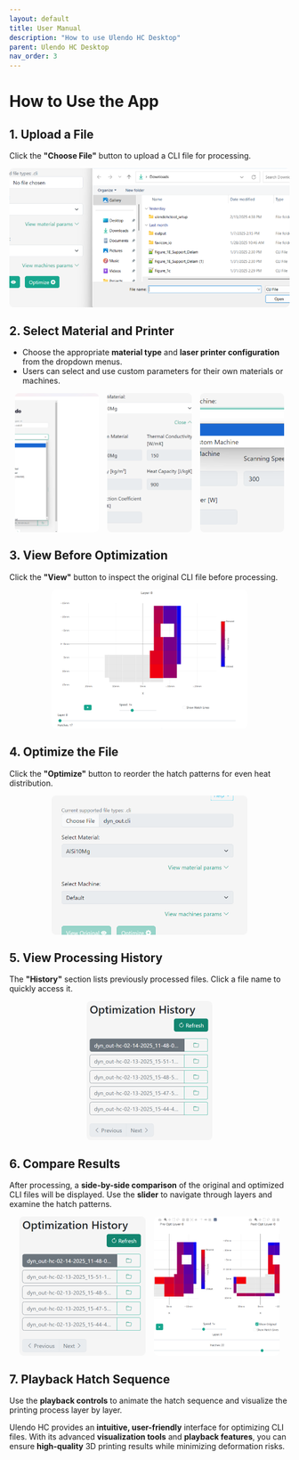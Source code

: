 ```yaml
---
layout: default
title: User Manual
description: "How to use Ulendo HC Desktop"
parent: Ulendo HC Desktop
nav_order: 3
---
```


# How to Use the App

## 1. Upload a File  
Click the **"Choose File"** button to upload a CLI file for processing.

<div style="
  display: flex;
  flex-wrap: wrap;
  gap: 15px;
  justify-content: center;
  width: 100%;
">
  <img src="../assets/images/select-input.png" alt="Material Selection" style="width: 100%; height: 250px; object-fit: cover; border-radius: 8px;">
</div>

## 2. Select Material and Printer  
- Choose the appropriate **material type** and **laser printer configuration** from the dropdown menus.
- Users can select and use custom parameters for their own materials or machines.

<div style="
  display: flex;
  flex-wrap: wrap;
  gap: 15px;
  justify-content: center;
  width: 100%;
">
  <img src="../assets/images/material-selections-2.png" alt="Material Selection" style="width: 30%; height: 250px; object-fit: cover; border-radius: 8px;">
  <img src="../assets/images/show-material-params.png" alt="Material Parameters" style="width: 30%; height: 250px; object-fit: cover; border-radius: 8px;">
  <img src="../assets/images/hc-machines-params.png" alt="Machine Parameters" style="width: 30%; height: 250px; object-fit: cover; border-radius: 8px;">
</div>

## 3. View Before Optimization  
Click the **"View"** button to inspect the original CLI file before processing.

<div style="
  display: flex;
  justify-content: center;
  width: 100%;
">
  <img src="../assets/images/hc-app-viewscreen.png" alt="View Screen" style="width: 70%; height: 250px; object-fit: cover; border-radius: 8px;">
</div>

## 4. Optimize the File  
Click the **"Optimize"** button to reorder the hatch patterns for even heat distribution.

<div style="
  display: flex;
  justify-content: center;
  width: 100%;
">
  <img src="../assets/images/hc-processing.png" alt="Optimizing File" style="width: 70%; height: 250px; object-fit: cover; border-radius: 8px;">
</div>

## 5. View Processing History  
The **"History"** section lists previously processed files. Click a file name to quickly access it.

<div style="
  display: flex;
  flex-wrap: wrap;
  gap: 15px;
  justify-content: center;
  width: 100%;
">
  <img src="../assets/images/opt-history.png" alt="Optimization History" style="width: 45%; height: 250px; object-fit: cover; border-radius: 8px;">
</div>

## 6. Compare Results  
After processing, a **side-by-side comparison** of the original and optimized CLI files will be displayed. Use the **slider** to navigate through layers and examine the hatch patterns.

<div style="
  display: flex;
  flex-wrap: wrap;
  gap: 15px;
  justify-content: center;
  width: 100%;
">
  <img src="../assets/images/opt-history.png" alt="Optimization History" style="width: 45%; height: 250px; object-fit: cover; border-radius: 8px;">
  <img src="../assets/images/analysis-comparison.png" alt="Analysis Screen" style="width: 45%; height: 250px; object-fit: cover; border-radius: 8px;">
</div>

## 7. Playback Hatch Sequence  
Use the **playback controls** to animate the hatch sequence and visualize the printing process layer by layer.

Ulendo HC provides an **intuitive, user-friendly** interface for optimizing CLI files. With its advanced **visualization tools** and **playback features**, you can ensure **high-quality** 3D printing results while minimizing deformation risks.

